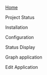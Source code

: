 [Home](https://github.com/boblemaire/IoTaWatt/wiki)

Project Status

Installation

Configuration

Status Display

Graph application

Edit Application 

